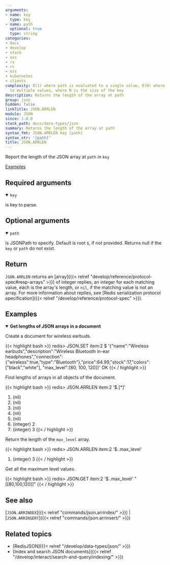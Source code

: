 ```yaml
---
arguments:
- name: key
  type: key
- name: path
  optional: true
  type: string
categories:
- docs
- develop
- stack
- oss
- rs
- rc
- oss
- kubernetes
- clients
complexity: O(1) where path is evaluated to a single value, O(N) where path is evaluated
  to multiple values, where N is the size of the key
description: Returns the length of the array at path
group: json
hidden: false
linkTitle: JSON.ARRLEN
module: JSON
since: 1.0.0
stack_path: docs/data-types/json
summary: Returns the length of the array at path
syntax_fmt: JSON.ARRLEN key [path]
syntax_str: '[path]'
title: JSON.ARRLEN
---
```

Report the length of the JSON array at `path` in `key`

[Examples](#examples)

## Required arguments

<details open><summary><code>key</code></summary> 

is key to parse.
</details>

## Optional arguments

<details open><summary><code>path</code></summary> 

is JSONPath to specify. Default is root `$`, if not provided. Returns null if the `key` or `path` do not exist.
</details>

## Return

`JSON.ARRLEN` returns an [array]({{< relref "develop/reference/protocol-spec#resp-arrays" >}}) of integer replies, an integer for each matching value, each is the array's length, or `nil`, if the matching value is not an array.
For more information about replies, see [Redis serialization protocol specification]({{< relref "/develop/reference/protocol-spec" >}}). 

## Examples

<details open>
<summary><b>Get lengths of JSON arrays in a document</b></summary>

Create a document for wireless earbuds.

{{< highlight bash >}}
redis> JSON.SET item:2 $ '{"name":"Wireless earbuds","description":"Wireless Bluetooth in-ear headphones","connection":{"wireless":true,"type":"Bluetooth"},"price":64.99,"stock":17,"colors":["black","white"], "max_level":[80, 100, 120]}'
OK
{{< / highlight >}}

Find lengths of arrays in all objects of the document.

{{< highlight bash >}}
redis> JSON.ARRLEN item:2 '$.[*]'
1) (nil)
2) (nil)
3) (nil)
4) (nil)
5) (nil)
6) (integer) 2
7) (integer) 3
{{< / highlight >}}

Return the length of the `max_level` array.

{{< highlight bash >}}
redis> JSON.ARRLEN item:2 '$..max_level'
1) (integer) 3
{{< / highlight >}}

Get all the maximum level values.

{{< highlight bash >}}
redis> JSON.GET item:2 '$..max_level'
"[[80,100,120]]"
{{< / highlight >}}

</details>

## See also

[`JSON.ARRINDEX`]({{< relref "commands/json.arrindex/" >}}) | [`JSON.ARRINSERT`]({{< relref "commands/json.arrinsert/" >}}) 

## Related topics

* [RedisJSON]({{< relref "/develop/data-types/json/" >}})
* [Index and search JSON documents]({{< relref "/develop/interact/search-and-query/indexing/" >}})
